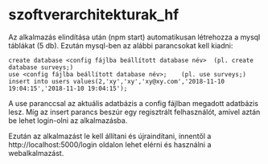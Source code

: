 # szoftverarchitekturak_hf
 Az alkalmazás elindítása után (npm start) automatikusan létrehozza a mysql táblákat (5 db). Ezután mysql-ben az alábbi parancsokat kell kiadni:
 ```
create database <config fájlba beállított database név>  (pl. create database surveys;)
use <config fájlba beállított database név>;    (pl. use surveys;)
insert into users values(2,'xy','xy','xy@xy.com','2018-11-10 19:04:15','2018-11-10 19:04:15');
```
A use paranccsal az aktuális adatbázis a config fájlban megadott adatbázis lesz. Míg az insert parancs beszúr egy regisztrált felhasználót, amivel aztán be lehet login-olni az alkalmazásba.

Ezután az alkalmazást le kell állítani és újraindítani, innentől a http://localhost:5000/login oldalon lehet elérni és használni a webalkalmazást.
